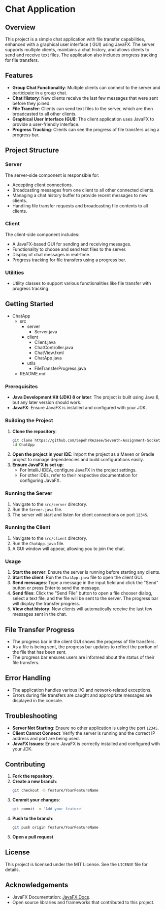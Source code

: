 # Chat Application

## Overview

This project is a simple chat application with file transfer capabilities, enhanced with a graphical user interface (
GUI) using JavaFX. The server supports multiple clients, maintains a chat history, and allows clients to send and
receive text files. The application also includes progress tracking for file transfers.

## Features

- **Group Chat Functionality**: Multiple clients can connect to the server and participate in a group chat.
- **Chat History**: New clients receive the last few messages that were sent before they joined.
- **File Transfer**: Clients can send text files to the server, which are then broadcasted to all other clients.
- **Graphical User Interface (GUI)**: The client application uses JavaFX to provide a user-friendly interface.
- **Progress Tracking**: Clients can see the progress of file transfers using a progress bar.

## Project Structure

### Server

The server-side component is responsible for:

- Accepting client connections.
- Broadcasting messages from one client to all other connected clients.
- Managing a chat history buffer to provide recent messages to new clients.
- Handling file transfer requests and broadcasting file contents to all clients.

### Client

The client-side component includes:

- A JavaFX-based GUI for sending and receiving messages.
- Functionality to choose and send text files to the server.
- Display of chat messages in real-time.
- Progress tracking for file transfers using a progress bar.

### Utilities

- Utility classes to support various functionalities like file transfer with progress tracking.

## Getting Started

- ChatApp
    - src
        - server
            - Server.java
        - client
            - Client.java
            - ChatController.java
            - ChatView.fxml
            - ChatApp.java
        - utils
            - FileTransferProgress.java
    - README.md

### Prerequisites

- **Java Development Kit (JDK) 8 or later**: The project is built using Java 8, but any later version should work.
- **JavaFX**: Ensure JavaFX is installed and configured with your JDK.

### Building the Project

1. **Clone the repository**:
    ```sh
    git clone https://github.com/SepehrRezaee/Seventh-Assignment-Socket-Programming.git
    cd ChatApp
    ```
2. **Open the project in your IDE**: Import the project as a Maven or Gradle project to manage dependencies and build
   configurations easily.
3. **Ensure JavaFX is set up**:
    - For IntelliJ IDEA, configure JavaFX in the project settings.
    - For other IDEs, refer to their respective documentation for configuring JavaFX.

### Running the Server

1. Navigate to the `src/server` directory.
2. Run the `Server.java` file.
3. The server will start and listen for client connections on port `12345`.

### Running the Client

1. Navigate to the `src/client` directory.
2. Run the `ChatApp.java` file.
3. A GUI window will appear, allowing you to join the chat.

### Usage

1. **Start the server**: Ensure the server is running before starting any clients.
2. **Start the client**: Run the `ChatApp.java` file to open the client GUI.
3. **Send messages**: Type a message in the input field and click the "Send" button or press Enter to send the message.
4. **Send files**: Click the "Send File" button to open a file chooser dialog, select a text file, and the file will be
   sent to the server. The progress bar will display the transfer progress.
5. **View chat history**: New clients will automatically receive the last few messages sent in the chat.

## File Transfer Progress

- The progress bar in the client GUI shows the progress of file transfers.
- As a file is being sent, the progress bar updates to reflect the portion of the file that has been sent.
- The progress bar ensures users are informed about the status of their file transfers.

## Error Handling

- The application handles various I/O and network-related exceptions.
- Errors during file transfers are caught and appropriate messages are displayed in the console.

## Troubleshooting

- **Server Not Starting**: Ensure no other application is using the port `12345`.
- **Client Cannot Connect**: Verify the server is running and the correct IP address and port are being used.
- **JavaFX Issues**: Ensure JavaFX is correctly installed and configured with your JDK.

## Contributing

1. **Fork the repository**.
2. **Create a new branch**:
    ```sh
    git checkout -b feature/YourFeatureName
    ```
3. **Commit your changes**:
    ```sh
    git commit -m 'Add your feature'
    ```
4. **Push to the branch**:
    ```sh
    git push origin feature/YourFeatureName
    ```
5. **Open a pull request**.

## License

This project is licensed under the MIT License. See the `LICENSE` file for details.

## Acknowledgements

- JavaFX Documentation: [JavaFX Docs](https://openjfx.io/).
- Open source libraries and frameworks that contributed to this project.
